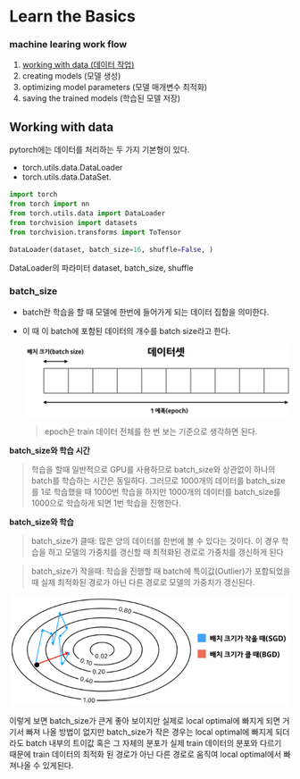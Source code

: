 # Learn the Basics

### machine learing work flow

1. [working with data (데이터 작업)](#working-with-data)
2. creating models (모델 생성)
3. optimizing model parameters (모델 매개변수 최적화)
4. saving the trained models (학습된 모델 저장)

## Working with data

pytorch에는 데이터를 처리하는 두 가지 기본형이 있다.

- torch.utils.data.DataLoader
- torch.utils.data.DataSet.

```python
import torch
from torch import nn
from torch.utils.data import DataLoader
from torchvision import datasets
from torchvision.transforms import ToTensor
```

```python
DataLoader(dataset, batch_size=16, shuffle=False, )
```

DataLoader의 파라미터 dataset, batch_size, shuffle

### **batch_size**

- batch란 학습을 할 때 모델에 한번에 들어가게 되는 데이터 집합을 의미한다.
- 이 때 이 batch에 포함된 데이터의 개수를 batch size라고 한다.

  ![batch_size](./images/batch_size.png)

  > epoch은 train 데이터 전체를 한 번 보는 기준으로 생각하면 된다.

**batch_size와 학습 시간**
<br>

> 학습을 할때 일반적으로 GPU를 사용하므로 batch_size와 상관없이 하나의 batch를 학습하는 시간은 동일하다. 그러므로 1000개의 데이터를 batch_size를 1로 학습했을 때 1000번 학습을 하지만
> 1000개의 데이터를 batch_size를 1000으로 학습하게 되면 1번 학습을 진행한다.

**batch_size와 학습**

> batch_size가 클때: 많은 양의 데이터를 한번에 볼 수 있다는 것이다. 이 경우 학습을 하고 모델의 가중치를 갱신할 때 최적화된 경로로 가중치를 갱신하게 된다

> batch_size가 작을때: 학습을 진행할 때 batch에 특이값(Outlier)가 포함되었을 때 실제 최적화된 경로가 아닌 다른 경로로 모델의 가중치가 갱신된다.

![batch_size](./images/batch_size2.png)

이렇게 보면 batch_size가 큰게 좋아 보이지만 실제로 local optimal에 빠지게 되면 거기서 빠져 나올 방법이 없지만 batch_size가 작은 경우는 local optimal에 빠지게 되더라도 batch 내부의 트이값 혹은 그 자체의 분포가 실제 train 데이터의 분포와 다르기 때문에 train 데이터의 최적화 된 경로가 아닌 다른 경로로 움직여 local optimal에서 빠져나올 수 있게된다.
